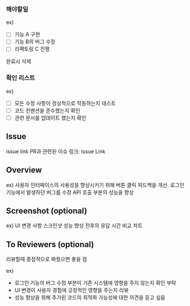 ### 해야할일
ex)
- [ ] 기능 A 구현
- [ ] 기능 B의 버그 수정
- [ ] 리팩토링 C 진행

완료시 삭제

### 확인 리스트
ex)
- [ ]  모든 수정 사항이 정상적으로 작동하는지 테스트
- [ ]  코드 컨벤션을 준수했는지 확인
- [ ]  관련 문서를 업데이트 했는지 확인

## Issue
issue link
PR과 관련된 이슈 링크: Issue Link

## Overview
ex)
사용자 인터페이스의 사용성을 향상시키기 위해 버튼 클릭 피드백을 개선.
로그인 기능에서 발생하던 버그를 수정
API 호출 부분의 성능을 향상

## Screenshot (optional)
ex)
UI 변경 사항 스크린샷
성능 향상 전후의 응답 시간 비교 차트

## To Reviewers (optional)

리뷰할때 중점적으로 봐줬으면 좋을 점

ex)
- 로그인 기능의 버그 수정 부분이 기존 시스템에 영향을 주지 않는지 확인 부탁
- UI 변경이 사용자 경험에 긍정적인 영향을 주는지 리뷰
- 성능 향상을 위해 추가된 코드의 최적화 가능성에 대한 의견을 듣고 싶음
